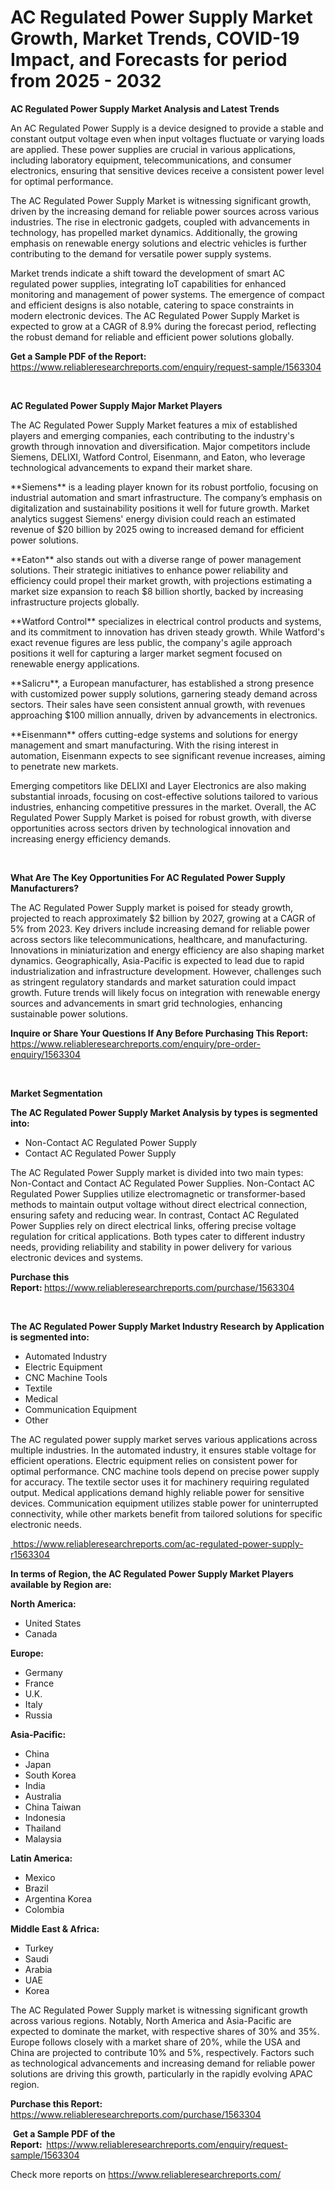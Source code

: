 <p><h1>AC Regulated Power Supply Market Growth, Market Trends, COVID-19 Impact, and Forecasts for period from 2025 - 2032</h1></p><p><strong>AC Regulated Power Supply Market Analysis and Latest Trends</strong></p>
<p><p>An AC Regulated Power Supply is a device designed to provide a stable and constant output voltage even when input voltages fluctuate or varying loads are applied. These power supplies are crucial in various applications, including laboratory equipment, telecommunications, and consumer electronics, ensuring that sensitive devices receive a consistent power level for optimal performance.</p><p>The AC Regulated Power Supply Market is witnessing significant growth, driven by the increasing demand for reliable power sources across various industries. The rise in electronic gadgets, coupled with advancements in technology, has propelled market dynamics. Additionally, the growing emphasis on renewable energy solutions and electric vehicles is further contributing to the demand for versatile power supply systems.</p><p>Market trends indicate a shift toward the development of smart AC regulated power supplies, integrating IoT capabilities for enhanced monitoring and management of power systems. The emergence of compact and efficient designs is also notable, catering to space constraints in modern electronic devices. The AC Regulated Power Supply Market is expected to grow at a CAGR of 8.9% during the forecast period, reflecting the robust demand for reliable and efficient power solutions globally.</p></p>
<p><strong>Get a Sample PDF of the Report:&nbsp;</strong> <a href="https://www.reliableresearchreports.com/enquiry/request-sample/1563304?utm_campaign=2252&utm_medium=2&utm_source=Github&utm_content=ia&utm_term=13022025&utm_id=ac-regulated-power-supply">https://www.reliableresearchreports.com/enquiry/request-sample/1563304</a></p>
<p>&nbsp;</p>
<p><strong>AC Regulated Power Supply Major Market Players</strong></p>
<p><p>The AC Regulated Power Supply Market features a mix of established players and emerging companies, each contributing to the industry's growth through innovation and diversification. Major competitors include Siemens, DELIXI, Watford Control, Eisenmann, and Eaton, who leverage technological advancements to expand their market share.</p><p>**Siemens** is a leading player known for its robust portfolio, focusing on industrial automation and smart infrastructure. The company’s emphasis on digitalization and sustainability positions it well for future growth. Market analytics suggest Siemens' energy division could reach an estimated revenue of $20 billion by 2025 owing to increased demand for efficient power solutions.</p><p>**Eaton** also stands out with a diverse range of power management solutions. Their strategic initiatives to enhance power reliability and efficiency could propel their market growth, with projections estimating a market size expansion to reach $8 billion shortly, backed by increasing infrastructure projects globally.</p><p>**Watford Control** specializes in electrical control products and systems, and its commitment to innovation has driven steady growth. While Watford's exact revenue figures are less public, the company's agile approach positions it well for capturing a larger market segment focused on renewable energy applications.</p><p>**Salicru**, a European manufacturer, has established a strong presence with customized power supply solutions, garnering steady demand across sectors. Their sales have seen consistent annual growth, with revenues approaching $100 million annually, driven by advancements in electronics.</p><p>**Eisenmann** offers cutting-edge systems and solutions for energy management and smart manufacturing. With the rising interest in automation, Eisenmann expects to see significant revenue increases, aiming to penetrate new markets.</p><p>Emerging competitors like DELIXI and Layer Electronics are also making substantial inroads, focusing on cost-effective solutions tailored to various industries, enhancing competitive pressures in the market. Overall, the AC Regulated Power Supply Market is poised for robust growth, with diverse opportunities across sectors driven by technological innovation and increasing energy efficiency demands.</p></p>
<p>&nbsp;</p>
<p><strong>What Are The Key Opportunities For AC Regulated Power Supply Manufacturers?</strong></p>
<p><p>The AC Regulated Power Supply market is poised for steady growth, projected to reach approximately $2 billion by 2027, growing at a CAGR of 5% from 2023. Key drivers include increasing demand for reliable power across sectors like telecommunications, healthcare, and manufacturing. Innovations in miniaturization and energy efficiency are also shaping market dynamics. Geographically, Asia-Pacific is expected to lead due to rapid industrialization and infrastructure development. However, challenges such as stringent regulatory standards and market saturation could impact growth. Future trends will likely focus on integration with renewable energy sources and advancements in smart grid technologies, enhancing sustainable power solutions.</p></p>
<p><strong>Inquire or Share Your Questions If Any Before Purchasing This Report:</strong> <a href="https://www.reliableresearchreports.com/enquiry/pre-order-enquiry/1563304?utm_campaign=2252&utm_medium=2&utm_source=Github&utm_content=ia&utm_term=13022025&utm_id=ac-regulated-power-supply">https://www.reliableresearchreports.com/enquiry/pre-order-enquiry/1563304</a></p>
<p>&nbsp;</p>
<p><strong>Market Segmentation</strong></p>
<p><strong>The AC Regulated Power Supply Market Analysis by types is segmented into:</strong></p>
<p><ul><li>Non-Contact AC Regulated Power Supply</li><li>Contact AC Regulated Power Supply</li></ul></p>
<p><p>The AC Regulated Power Supply market is divided into two main types: Non-Contact and Contact AC Regulated Power Supplies. Non-Contact AC Regulated Power Supplies utilize electromagnetic or transformer-based methods to maintain output voltage without direct electrical connection, ensuring safety and reducing wear. In contrast, Contact AC Regulated Power Supplies rely on direct electrical links, offering precise voltage regulation for critical applications. Both types cater to different industry needs, providing reliability and stability in power delivery for various electronic devices and systems.</p></p>
<p><strong>Purchase this Report:&nbsp;</strong><a href="https://www.reliableresearchreports.com/purchase/1563304?utm_campaign=2252&utm_medium=2&utm_source=Github&utm_content=ia&utm_term=13022025&utm_id=ac-regulated-power-supply">https://www.reliableresearchreports.com/purchase/1563304</a></p>
<p>&nbsp;</p>
<p><strong>The AC Regulated Power Supply Market Industry Research by Application is segmented into:</strong></p>
<p><ul><li>Automated Industry</li><li>Electric Equipment</li><li>CNC Machine Tools</li><li>Textile</li><li>Medical</li><li>Communication Equipment</li><li>Other</li></ul></p>
<p><p>The AC regulated power supply market serves various applications across multiple industries. In the automated industry, it ensures stable voltage for efficient operations. Electric equipment relies on consistent power for optimal performance. CNC machine tools depend on precise power supply for accuracy. The textile sector uses it for machinery requiring regulated output. Medical applications demand highly reliable power for sensitive devices. Communication equipment utilizes stable power for uninterrupted connectivity, while other markets benefit from tailored solutions for specific electronic needs.</p></p>
<p><a href="https://www.reliableresearchreports.com/ac-regulated-power-supply-r1563304?utm_campaign=2252&utm_medium=2&utm_source=Github&utm_content=ia&utm_term=13022025&utm_id=ac-regulated-power-supply">&nbsp;https://www.reliableresearchreports.com/ac-regulated-power-supply-r1563304</a></p>
<p><strong>In terms of Region, the AC Regulated Power Supply Market Players available by Region are:</strong></p>
<p>
    <p> <strong> North America: </strong>
        <ul>
            <li>United States</li>
            <li>Canada</li>
        </ul>
        </p> 
    <p> <strong> Europe: </strong>
        <ul>
            <li>Germany</li>
            <li>France</li>
            <li>U.K.</li>
            <li>Italy</li>
            <li>Russia</li>
        </ul>
        </p> 
    <p> <strong> Asia-Pacific: </strong>
        <ul>
            <li>China</li>
            <li>Japan</li>
            <li>South Korea</li>
            <li>India</li>
            <li>Australia</li>
            <li>China Taiwan</li>
            <li>Indonesia</li>
            <li>Thailand</li>
            <li>Malaysia</li>
        </ul>
        </p> 
    <p> <strong> Latin America: </strong>
        <ul>
            <li>Mexico</li>
            <li>Brazil</li>
            <li>Argentina Korea</li>
            <li>Colombia</li>
        </ul>
        </p> 
    <p> <strong> Middle East & Africa: </strong>
        <ul>
            <li>Turkey</li>
            <li>Saudi</li>
            <li>Arabia</li>
            <li>UAE</li>
            <li>Korea</li>
        </ul>
    </p>
    </p>
<p><p>The AC Regulated Power Supply market is witnessing significant growth across various regions. Notably, North America and Asia-Pacific are expected to dominate the market, with respective shares of 30% and 35%. Europe follows closely with a market share of 20%, while the USA and China are projected to contribute 10% and 5%, respectively. Factors such as technological advancements and increasing demand for reliable power solutions are driving this growth, particularly in the rapidly evolving APAC region.</p></p>
<p><strong>Purchase this Report: </strong><a href="https://www.reliableresearchreports.com/purchase/1563304?utm_campaign=2252&utm_medium=2&utm_source=Github&utm_content=ia&utm_term=13022025&utm_id=ac-regulated-power-supply">https://www.reliableresearchreports.com/purchase/1563304</a></p>
<p>&nbsp;<strong>Get a Sample PDF of the Report:&nbsp;&nbsp;</strong><a href="https://www.reliableresearchreports.com/enquiry/request-sample/1563304?utm_campaign=2252&utm_medium=2&utm_source=Github&utm_content=ia&utm_term=13022025&utm_id=ac-regulated-power-supply">https://www.reliableresearchreports.com/enquiry/request-sample/1563304</a></p>
<p><strong></strong></p>
<p>Check more reports on <a href="https://www.reliableresearchreports.com/?utm_campaign=2252&utm_medium=2&utm_source=Github&utm_content=ia&utm_term=13022025&utm_id=ac-regulated-power-supply">https://www.reliableresearchreports.com/</a></p>
